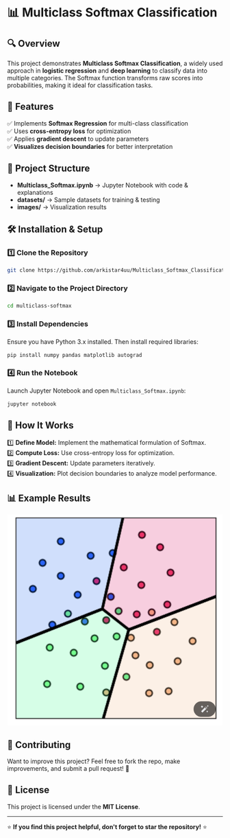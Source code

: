 # 📊 Multiclass Softmax Classification

## 🔍 Overview
This project demonstrates **Multiclass Softmax Classification**, a widely used approach in **logistic regression** and **deep learning** to classify data into multiple categories. The Softmax function transforms raw scores into probabilities, making it ideal for classification tasks.

## 📌 Features
✅ Implements **Softmax Regression** for multi-class classification  
✅ Uses **cross-entropy loss** for optimization  
✅ Applies **gradient descent** to update parameters  
✅ **Visualizes decision boundaries** for better interpretation  

## 📂 Project Structure
- **Multiclass_Softmax.ipynb** → Jupyter Notebook with code & explanations
- **datasets/** → Sample datasets for training & testing
- **images/** → Visualization results

## 🛠 Installation & Setup
### 1️⃣ Clone the Repository
```bash
git clone https://github.com/arkistar4uu/Multiclass_Softmax_Classification.git
```
### 2️⃣ Navigate to the Project Directory
```bash
cd multiclass-softmax
```
### 3️⃣ Install Dependencies
Ensure you have Python 3.x installed. Then install required libraries:
```bash
pip install numpy pandas matplotlib autograd
```
### 4️⃣ Run the Notebook
Launch Jupyter Notebook and open `Multiclass_Softmax.ipynb`:
```bash
jupyter notebook
```

## 🚀 How It Works
1️⃣ **Define Model:** Implement the mathematical formulation of Softmax.  
2️⃣ **Compute Loss:** Use cross-entropy loss for optimization.  
3️⃣ **Gradient Descent:** Update parameters iteratively.  
4️⃣ **Visualization:** Plot decision boundaries to analyze model performance.  

## 📊 Example Results
![Multiclass_Softmax](Multiclass_Softmax.png)

## 🤝 Contributing
Want to improve this project? Feel free to fork the repo, make improvements, and submit a pull request! 🎉

## 📄 License
This project is licensed under the **MIT License**.

---

⭐ **If you find this project helpful, don't forget to star the repository!** ⭐

